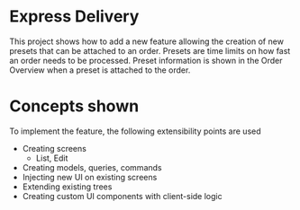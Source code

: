 # Express Delivery
This project shows how to add a new feature allowing the creation of new presets that can be attached to an order. Presets are time limits on how fast an order needs to be processed. Preset information is shown in the Order Overview when a preset is attached to the order.

# Concepts shown
To implement the feature, the following extensibility points are used
- Creating screens
  - List, Edit
- Creating models, queries, commands
- Injecting new UI on existing screens
- Extending existing trees
- Creating custom UI components with client-side logic